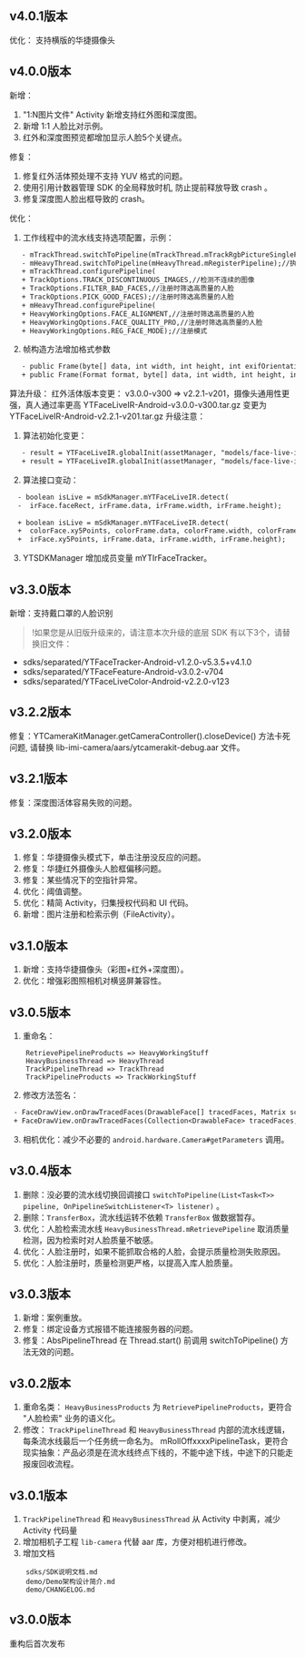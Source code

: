 ## v4.0.1版本
优化：
支持横版的华捷摄像头

## v4.0.0版本
新增：
1. "1:N图片文件" Activity 新增支持红外图和深度图。
2. 新增 1:1 人脸比对示例。
2. 红外和深度图预览都增加显示人脸5个关键点。

修复：
1. 修复红外活体预处理不支持 YUV 格式的问题。
2. 使用引用计数器管理 SDK 的全局释放时机, 防止提前释放导致 crash 。
3. 修复深度图人脸出框导致的 crash。

优化：
1. 工作线程中的流水线支持选项配置，示例：
```diff
   - mTrackThread.switchToPipeline(mTrackThread.mTrackRgbPictureSingleFacePipeline);//检测并过滤出单个人脸
   - mHeavyThread.switchToPipeline(mHeavyThread.mRegisterPipeline);//执行注册动作
   + mTrackThread.configurePipeline(
   + TrackOptions.TRACK_DISCONTINUOUS_IMAGES,//检测不连续的图像
   + TrackOptions.FILTER_BAD_FACES,//注册时筛选高质量的人脸
   + TrackOptions.PICK_GOOD_FACES);//注册时筛选高质量的人脸
   + mHeavyThread.configurePipeline(
   + HeavyWorkingOptions.FACE_ALIGNMENT,//注册时筛选高质量的人脸
   + HeavyWorkingOptions.FACE_QUALITY_PRO,//注册时筛选高质量的人脸
   + HeavyWorkingOptions.REG_FACE_MODE);//注册模式
```

2. 帧构造方法增加格式参数
```diff
   - public Frame(byte[] data, int width, int height, int exifOrientation) {
   + public Frame(Format format, byte[] data, int width, int height, int exifOrientation) {
```

算法升级：
红外活体版本变更： v3.0.0-v300 => v2.2.1-v201，摄像头通用性更强，真人通过率更高 
YTFaceLiveIR-Android-v3.0.0-v300.tar.gz 变更为 YTFaceLiveIR-Android-v2.2.1-v201.tar.gz
升级注意：
1. 算法初始化变更：
```diff
   - result = YTFaceLiveIR.globalInit(assetManager, "models/face-live-ir-v300", "config.ini");
   + result = YTFaceLiveIR.globalInit(assetManager, "models/face-live-ir-v201", "config.ini");
```
2. 算法接口变动：
```diff
  - boolean isLive = mSdkManager.mYTFaceLiveIR.detect(
  -  irFace.faceRect, irFrame.data, irFrame.width, irFrame.height);
    
  + boolean isLive = mSdkManager.mYTFaceLiveIR.detect(
  +  colorFace.xy5Points, colorFrame.data, colorFrame.width, colorFrame.height,
  +  irFace.xy5Points, irFrame.data, irFrame.width, irFrame.height);
```
3. YTSDKManager 增加成员变量 mYTIrFaceTracker。

## v3.3.0版本
新增：支持戴口罩的人脸识别
>!如果您是从旧版升级来的，请注意本次升级的底层 SDK 有以下3个，请替换旧文件：
 - sdks/separated/YTFaceTracker-Android-v1.2.0-v5.3.5+v4.1.0  
 - sdks/separated/YTFaceFeature-Android-v3.0.2-v704  
 - sdks/separated/YTFaceLiveColor-Android-v2.2.0-v123  

## v3.2.2版本
修复：YTCameraKitManager.getCameraController().closeDevice() 方法卡死问题, 请替换 lib-imi-camera/aars/ytcamerakit-debug.aar 文件。

## v3.2.1版本
修复：深度图活体容易失败的问题。

## v3.2.0版本
1. 修复：华捷摄像头模式下，单击注册没反应的问题。
2. 修复：华捷红外摄像头人脸框偏移问题。
3. 修复：某些情况下的空指针异常。
4. 优化：阈值调整。
5. 优化：精简 Activity，归集授权代码和 UI 代码。
5. 新增：图片注册和检索示例（FileActivity）。

## v3.1.0版本
1. 新增：支持华捷摄像头（彩图+红外+深度图）。
2. 优化：增强彩图照相机对横竖屏兼容性。

## v3.0.5版本
1. 重命名：
```
    RetrievePipelineProducts => HeavyWorkingStuff
    HeavyBusinessThread => HeavyThread
    TrackPipelineThread => TrackThread
    TrackPipelineProducts => TrackWorkingStuff
```

2. 修改方法签名：
```diff
 - FaceDrawView.onDrawTracedFaces(DrawableFace[] tracedFaces, Matrix scaleMatrix)
 + FaceDrawView.onDrawTracedFaces(Collection<DrawableFace> tracedFaces, Matrix scaleMatrix)
```
3. 相机优化：减少不必要的 `android.hardware.Camera#getParameters` 调用。


## v3.0.4版本
1. 删除：没必要的流水线切换回调接口 `switchToPipeline(List<Task<T>> pipeline, OnPipelineSwitchListener<T> listener)` 。
2. 删除：`TransferBox`，流水线运转不依赖 `TransferBox` 做数据暂存。
3. 优化：人脸检索流水线 `HeavyBusinessThread.mRetrievePipeline` 取消质量检测，因为检索时对人脸质量不敏感。
4. 优化：人脸注册时，如果不能抓取合格的人脸，会提示质量检测失败原因。
5. 优化：人脸注册时，质量检测更严格，以提高入库人脸质量。

## v3.0.3版本
1. 新增：案例重放。
2. 修复：绑定设备方式报错不能连接服务器的问题。
3. 修复：AbsPipelineThread 在 Thread.start() 前调用 switchToPipeline() 方法无效的问题。

## v3.0.2版本
1. 重命名类： `HeavyBusinessProducts` 为 `RetrievePipelineProducts`，更符合 "人脸检索" 业务的语义化。
2. 修改： `TrackPipelineThread` 和 `HeavyBusinessThread` 内部的流水线逻辑，每条流水线最后一个任务统一命名为。 mRollOffxxxxPipelineTask，更符合现实抽象：产品必须是在流水线终点下线的，不能中途下线，中途下的只能走报废回收流程。  


## v3.0.1版本
1. `TrackPipelineThread` 和 `HeavyBusinessThread` 从 Activity 中剥离，减少 Activity 代码量
2. 增加相机子工程 `lib-camera` 代替 aar 库，方便对相机进行修改。
3. 增加文档
```
    sdks/SDK说明文档.md
    demo/Demo架构设计简介.md
    demo/CHANGELOG.md
```

## v3.0.0版本
重构后首次发布
